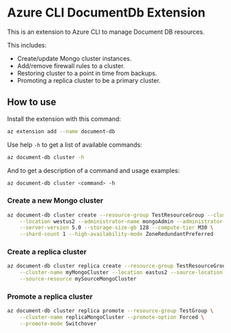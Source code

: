 # Azure CLI DocumentDb Extension
This is an extension to Azure CLI to manage Document DB resources.

This includes:
- Create/update Mongo cluster instances.
- Add/remove firewall rules to a cluster.
- Restoring cluster to a point in time from backups.
- Promoting a replica cluster to be a primary cluster.

## How to use

Install the extension with this command:

```bash
az extension add --name document-db
```

Use help `-h` to get a list of available commands:
```bash
az document-db cluster -h
```

And to get a description of a command and usage examples:
```bash
az document-db cluster <command> -h
```

### Create a new Mongo cluster

```bash
az document-db cluster create --resource-group TestResourceGroup --cluster-name myMongoCluster \
    --location westus2 --administrator-name mongoAdmin --administrator-password password231 \
    --server-version 5.0 --storage-size-gb 128 --compute-tier M30 \
    --shard-count 1 --high-availability-mode ZoneRedundantPreferred
```

### Create a replica cluster
```bash
az document-db cluster replica create --resource-group TestResourceGroup \
    --cluster-name myMongoCluster --location eastus2 --source-location westus3 \
    --source-resource mySourceMongoCluster
```

### Promote a replica cluster
```bash
az document-db cluster replica promote --resource-group TestGroup \
    --cluster-name replicaMongoCluster --promote-option Forced \
    --promote-mode Switchover
```